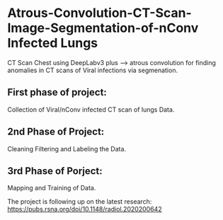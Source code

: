 # Atrous-Convolution-CT-Scan-Image-Segmentation-of-nConv Infected Lungs
CT Scan Chest using DeepLabv3 plus --> atrous convolution for finding anomalies in CT scans of Viral infections via segmenation.

## First phase of project:
Collection of Viral/nConv infected CT scan of lungs Data.

## 2nd Phase of Project:
Cleaning Filtering and Labeling the Data.

## 3rd Phase of Porject:
Mapping and Training of Data.



The project is following up on the latest research: https://pubs.rsna.org/doi/10.1148/radiol.2020200642
